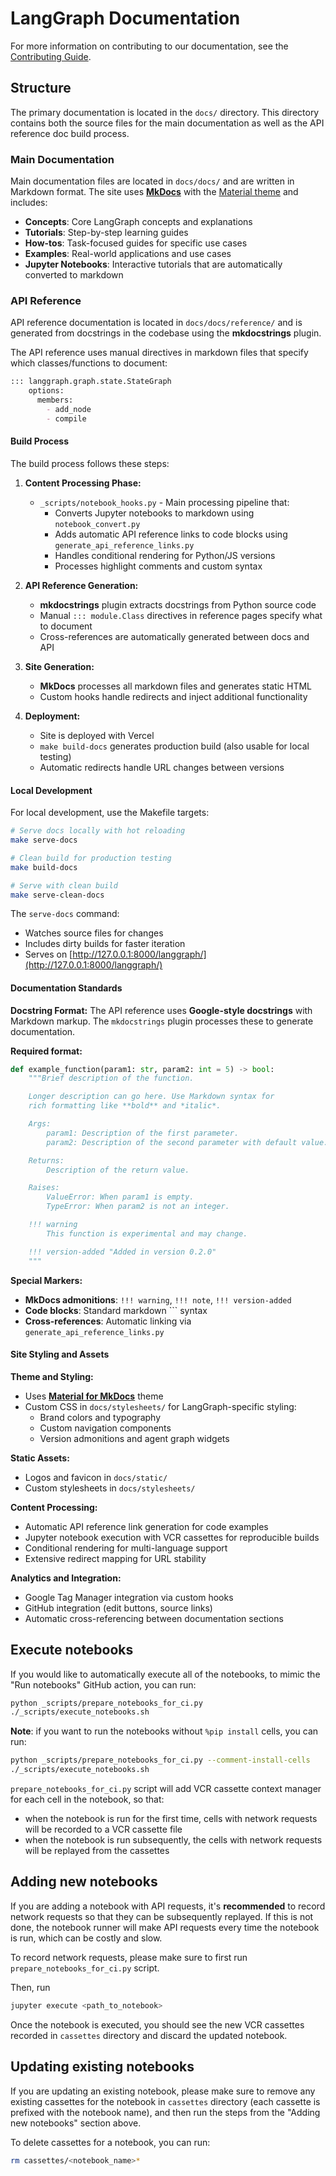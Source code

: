 # LangGraph Documentation

For more information on contributing to our documentation, see the [Contributing Guide](../CONTRIBUTING.md).

## Structure

The primary documentation is located in the `docs/` directory. This directory contains both the source files for the main documentation as well as the API reference doc build process.

### Main Documentation

Main documentation files are located in `docs/docs/` and are written in Markdown format. The site uses [**MkDocs**](https://www.mkdocs.org/) with the [Material theme](https://squidfunk.github.io/mkdocs-material/) and includes:

- **Concepts**: Core LangGraph concepts and explanations
- **Tutorials**: Step-by-step learning guides
- **How-tos**: Task-focused guides for specific use cases
- **Examples**: Real-world applications and use cases
- **Jupyter Notebooks**: Interactive tutorials that are automatically converted to markdown

### API Reference

API reference documentation is located in `docs/docs/reference/` and is generated from docstrings in the codebase using the **mkdocstrings** plugin.

The API reference uses manual directives in markdown files that specify which classes/functions to document:

```markdown
::: langgraph.graph.state.StateGraph
    options:
      members:
        - add_node
        - compile
```

#### Build Process

The build process follows these steps:

1. **Content Processing Phase:**
   - `_scripts/notebook_hooks.py` - Main processing pipeline that:
     - Converts Jupyter notebooks to markdown using `notebook_convert.py`
     - Adds automatic API reference links to code blocks using `generate_api_reference_links.py`
     - Handles conditional rendering for Python/JS versions
     - Processes highlight comments and custom syntax

2. **API Reference Generation:**
   - **mkdocstrings** plugin extracts docstrings from Python source code
   - Manual `::: module.Class` directives in reference pages specify what to document
   - Cross-references are automatically generated between docs and API

3. **Site Generation:**
   - **MkDocs** processes all markdown files and generates static HTML
   - Custom hooks handle redirects and inject additional functionality

4. **Deployment:**
   - Site is deployed with Vercel
   - `make build-docs` generates production build (also usable for local testing)
   - Automatic redirects handle URL changes between versions

#### Local Development

For local development, use the Makefile targets:

```bash
# Serve docs locally with hot reloading
make serve-docs

# Clean build for production testing
make build-docs

# Serve with clean build
make serve-clean-docs
```

The `serve-docs` command:

- Watches source files for changes
- Includes dirty builds for faster iteration
- Serves on [http://127.0.0.1:8000/langgraph/](http://127.0.0.1:8000/langgraph/)

#### Documentation Standards

**Docstring Format:**
The API reference uses **Google-style docstrings** with Markdown markup. The `mkdocstrings` plugin processes these to generate documentation.

**Required format:**

```python
def example_function(param1: str, param2: int = 5) -> bool:
    """Brief description of the function.

    Longer description can go here. Use Markdown syntax for
    rich formatting like **bold** and *italic*.

    Args:
        param1: Description of the first parameter.
        param2: Description of the second parameter with default value.

    Returns:
        Description of the return value.

    Raises:
        ValueError: When param1 is empty.
        TypeError: When param2 is not an integer.

    !!! warning
        This function is experimental and may change.

    !!! version-added "Added in version 0.2.0"
    """
```

**Special Markers:**

- **MkDocs admonitions**: `!!! warning`, `!!! note`, `!!! version-added`
- **Code blocks**: Standard markdown ``` syntax
- **Cross-references**: Automatic linking via `generate_api_reference_links.py`

#### Site Styling and Assets

**Theme and Styling:**

- Uses [**Material for MkDocs**](https://squidfunk.github.io/mkdocs-material/) theme
- Custom CSS in `docs/stylesheets/` for LangGraph-specific styling:
  - Brand colors and typography
  - Custom navigation components
  - Version admonitions and agent graph widgets

**Static Assets:**

- Logos and favicon in `docs/static/`
- Custom stylesheets in `docs/stylesheets/`

**Content Processing:**

- Automatic API reference link generation for code examples
- Jupyter notebook execution with VCR cassettes for reproducible builds
- Conditional rendering for multi-language support
- Extensive redirect mapping for URL stability

**Analytics and Integration:**

- Google Tag Manager integration via custom hooks
- GitHub integration (edit buttons, source links)
- Automatic cross-referencing between documentation sections

## Execute notebooks

If you would like to automatically execute all of the notebooks, to mimic the "Run notebooks" GitHub action, you can run:

```bash
python _scripts/prepare_notebooks_for_ci.py
./_scripts/execute_notebooks.sh
```

**Note**: if you want to run the notebooks without `%pip install` cells, you can run:

```bash
python _scripts/prepare_notebooks_for_ci.py --comment-install-cells
./_scripts/execute_notebooks.sh
```

`prepare_notebooks_for_ci.py` script will add VCR cassette context manager for each cell in the notebook, so that:

- when the notebook is run for the first time, cells with network requests will be recorded to a VCR cassette file
- when the notebook is run subsequently, the cells with network requests will be replayed from the cassettes

## Adding new notebooks

If you are adding a notebook with API requests, it's **recommended** to record network requests so that they can be subsequently replayed. If this is not done, the notebook runner will make API requests every time the notebook is run, which can be costly and slow.

To record network requests, please make sure to first run `prepare_notebooks_for_ci.py` script.

Then, run

```bash
jupyter execute <path_to_notebook>
```

Once the notebook is executed, you should see the new VCR cassettes recorded in `cassettes` directory and discard the updated notebook.

## Updating existing notebooks

If you are updating an existing notebook, please make sure to remove any existing cassettes for the notebook in `cassettes` directory (each cassette is prefixed with the notebook name), and then run the steps from the "Adding new notebooks" section above.

To delete cassettes for a notebook, you can run:

```bash
rm cassettes/<notebook_name>*
```
